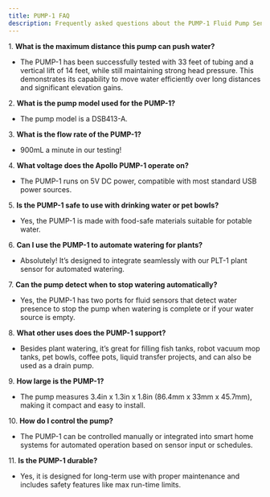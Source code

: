 ```yaml
---
title: PUMP-1 FAQ
description: Frequently asked questions about the PUMP-1 Fluid Pump Sensor
---
```

1\. **What is the maximum distance this pump can push water?**

* The PUMP-1 has been successfully tested with 33 feet of tubing and a vertical lift of 14 feet, while still maintaining strong head pressure. This demonstrates its capability to move water efficiently over long distances and significant elevation gains.

2\. **What is the pump model used for the PUMP-1?**

* The pump model is a DSB413-A.

3\. **What is the flow rate of the PUMP-1?**

* 900mL a minute in our testing!

4\. **What voltage does the Apollo PUMP-1 operate on?**

* The PUMP-1 runs on 5V DC power, compatible with most standard USB power sources.

5\. **Is the PUMP-1 safe to use with drinking water or pet bowls?**

* Yes, the PUMP-1 is made with food-safe materials suitable for potable water.

6\. **Can I use the PUMP-1 to automate watering for plants?**

* Absolutely! It’s designed to integrate seamlessly with our PLT-1 plant sensor for automated watering.

7\. **Can the pump detect when to stop watering automatically?**

* Yes, the PUMP-1 has two ports for fluid sensors that detect water presence to stop the pump when watering is complete or if your water source is empty.

8\. **What other uses does the PUMP-1 support?**

* Besides plant watering, it’s great for filling fish tanks, robot vacuum mop tanks, pet bowls, coffee pots, liquid transfer projects, and can also be used as a drain pump.

9\. **How large is the PUMP-1?**

* The pump measures 3.4in x 1.3in x 1.8in (86.4mm x 33mm x 45.7mm), making it compact and easy to install.

10\. **How do I control the pump?**

* The PUMP-1 can be controlled manually or integrated into smart home systems for automated operation based on sensor input or schedules.

11\. **Is the PUMP-1 durable?**

* Yes, it is designed for long-term use with proper maintenance and includes safety features like max run-time limits.